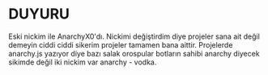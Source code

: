 # DUYURU

Eski nickim ile AnarchyX0'dı.
Nickimi değiştirdim diye projeler sana ait değil demeyin ciddi ciddi sikerim projeler tamamen bana aittir.
Projelerde anarchy.js yazıyor diye bazı salak orospular botların sahibi anarchy diyecek sikimde değil iki nickim var anarchy - vodka.
